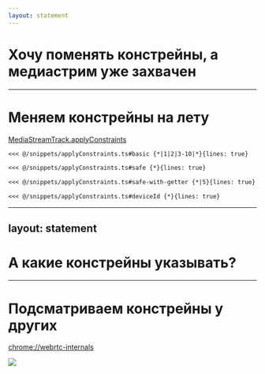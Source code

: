 ```yaml
---
layout: statement
---
```


# Хочу поменять констрейны, а медиастрим уже захвачен

---

# Меняем констрейны на лету

[MediaStreamTrack.applyConstraints](https://www.w3.org/TR/mediacapture-streams/#dom-mediastreamtrack-applyconstraints)

````md magic-move
<<< @/snippets/applyConstraints.ts#basic {*|1|2|3-10|*}{lines: true}

<<< @/snippets/applyConstraints.ts#safe {*}{lines: true}

<<< @/snippets/applyConstraints.ts#safe-with-getter {*|5}{lines: true}

<<< @/snippets/applyConstraints.ts#deviceId {*}{lines: true}
````


---
layout: statement
---

# А какие констрейны указывать?

---

# Подсматриваем констрейны у других

[chrome://webrtc-internals](chrome://webrtc-internals)

<Image src="/chrome-webrtc-internals.png"  />
